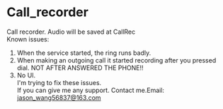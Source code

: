 # Call_recorder
Call recorder. Audio will be saved at CallRec </br>
Known issues:</br>
1. When the service started, the ring runs badly.</br>
2. When making an outgoing call it started recording after you pressed dial. NOT AFTER ANSWERED THE PHONE!!</br>
3. No UI.</br>
I'm trying to fix these issues.</br>
If you can give me any support. Contact me.Email: jason_wang56837@163.com</br>
